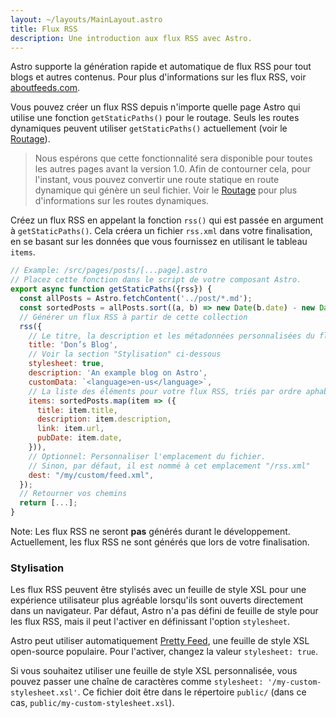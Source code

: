 ```yaml
---
layout: ~/layouts/MainLayout.astro
title: Flux RSS
description: Une introduction aux flux RSS avec Astro.
---
```


Astro supporte la génération rapide et automatique de flux RSS pour tout blogs et autres contenus. Pour plus d'informations sur les flux RSS, voir [aboutfeeds.com](https://aboutfeeds.com/).

Vous pouvez créer un flux RSS depuis n'importe quelle page Astro qui utilise une fonction `getStaticPaths()` pour le routage. Seuls les routes dynamiques peuvent utiliser `getStaticPaths()` actuellement (voir le [Routage](/fr/core-concepts/routing)).

> Nous espérons que cette fonctionnalité sera disponible pour toutes les autres pages avant la version 1.0. Afin de contourner cela, pour l'instant, vous pouvez convertir une route statique en route dynamique qui génère un seul fichier. Voir le [Routage](/fr/core-concepts/routing) pour plus d'informations sur les routes dynamiques.

Créez un flux RSS en appelant la fonction `rss()` qui est passée en argument à `getStaticPaths()`. Cela créera un fichier `rss.xml` dans votre finalisation, en se basant sur les données que vous fournissez en utilisant le tableau `items`.

```js
// Example: /src/pages/posts/[...page].astro
// Placez cette fonction dans le script de votre composant Astro.
export async function getStaticPaths({rss}) {
  const allPosts = Astro.fetchContent('../post/*.md');
  const sortedPosts = allPosts.sort((a, b) => new Date(b.date) - new Date(a.date));
  // Générer un flux RSS à partir de cette collection
  rss({
    // Le titre, la description et les métadonnées personnalisées du flux RSS.
    title: 'Don’s Blog',
    // Voir la section "Stylisation" ci-dessous
    stylesheet: true,
    description: 'An example blog on Astro',
    customData: `<language>en-us</language>`,
    // La liste des éléments pour votre flux RSS, triés par ordre aphabétique.
    items: sortedPosts.map(item => ({
      title: item.title,
      description: item.description,
      link: item.url,
      pubDate: item.date,
    })),
    // Optionnel: Personnaliser l'emplacement du fichier.
    // Sinon, par défaut, il est nommé à cet emplacement "/rss.xml"
    dest: "/my/custom/feed.xml",
  });
  // Retourner vos chemins
  return [...];
}
```

Note: Les flux RSS ne seront **pas** générés durant le développement. Actuellement, les flux RSS ne sont générés que lors de votre finalisation.

### Stylisation

Les flux RSS peuvent être stylisés avec un feuille de style XSL pour une expérience utilisateur plus agréable lorsqu'ils sont ouverts directement dans un navigateur. Par défaut, Astro n'a pas défini de feuille de style pour les flux RSS, mais il peut l'activer en définissant l'option `stylesheet`.

Astro peut utiliser automatiquement [Pretty Feed](https://github.com/genmon/aboutfeeds/blob/main/tools/pretty-feed-v3.xsl), une feuille de style XSL open-source populaire. Pour l'activer, changez la valeur `stylesheet: true`.

Si vous souhaitez utiliser une feuille de style XSL personnalisée, vous pouvez passer une chaîne de caractères comme `stylesheet: '/my-custom-stylesheet.xsl'`. Ce fichier doit être dans le répertoire `public/` (dans ce cas, `public/my-custom-stylesheet.xsl`).
